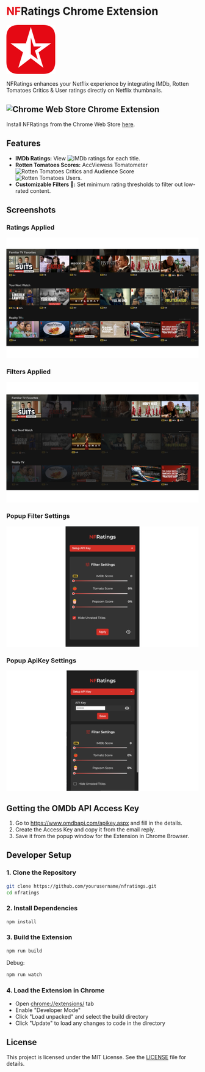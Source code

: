 # <span style="color:#e50914">NF</span>Ratings Chrome Extension

![NFRatings Logo](public/icons/icon_128.png)

NFRatings enhances your Netflix experience by integrating IMDb, Rotten Tomatoes Critics & User ratings directly on Netflix thumbnails.

## <img src="https://upload.wikimedia.org/wikipedia/commons/0/0c/Google_Chrome_Web_Store_icon_2022.svg" alt="Chrome Web Store" width="20px"> Chrome Extension

Install NFRatings from the Chrome Web Store [here](https://chromewebstore.google.com/detail/nfratings/ibakmpmpajijhljfbbjaendabghlpjdl?authuser=0&hl=en).

## Features

- **IMDb Ratings:** View <img src="https://upload.wikimedia.org/wikipedia/commons/6/69/IMDB_Logo_2016.svg" alt="IMDb" width="30px"/> ratings for each title.
- **Rotten Tomatoes Scores:** AccViewess Tomatometer <img src="https://upload.wikimedia.org/wikipedia/commons/5/5b/Rotten_Tomatoes.svg" alt="Rotten Tomatoes Critics" width="20px"> and Audience Score <img src="https://upload.wikimedia.org/wikipedia/commons/d/da/Rotten_Tomatoes_positive_audience.svg" alt="Rotten Tomatoes Users" width="18px">.
- **Customizable Filters &#xe429;:** Set minimum rating thresholds to filter out low-rated content.

## Screenshots

### Ratings Applied

![Ratings](./public/screenshots/Ratings_1280x800.png)

### Filters Applied

![Filters](./public/screenshots/Filtered_1280x800.png)

### Popup Filter Settings

![PopupFilter](./public/screenshots/Popup_Filtered_1280x800.png)

### Popup ApiKey Settings

![PopupApiKey](./public/screenshots/Popup_ApiKey_1280x800.png)

## Getting the OMDb API Access Key

1. Go to <https://www.omdbapi.com/apikey.aspx> and fill in the details.
2. Create the Access Key and copy it from the email reply.
3. Save it from the popup window for the Extension in Chrome Browser.

## Developer Setup

### 1. Clone the Repository

```sh
git clone https://github.com/yourusername/nfratings.git
cd nfratings
```

### 2. Install Dependencies

```sh
npm install
```

### 3. Build the Extension

```sh
npm run build
```

Debug:

```sh
npm run watch
```

### 4. Load the Extension in Chrome

- Open [chrome://extensions/](chrome://extensions/) tab
- Enable "Developer Mode"
- Click "Load unpacked" and select the build directory
- Click "Update" to load any changes to code in the directory

## License

This project is licensed under the MIT License. See the [LICENSE](./LICENSE) file for details.
